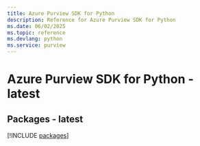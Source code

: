 ```yaml
---
title: Azure Purview SDK for Python
description: Reference for Azure Purview SDK for Python
ms.date: 06/02/2025
ms.topic: reference
ms.devlang: python
ms.service: purview
---
```

# Azure Purview SDK for Python - latest
## Packages - latest
[!INCLUDE [packages](purview-index.md)]